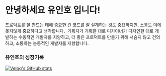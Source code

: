 # 안녕하세요 유인호 입니다!

프로덕트를 잘 만드는 데에 중요한 건 코드를 잘 설계하는 것도 중요하지만, 소통도 이에 못지않게 중요하다고 생각합니다. 
기획자가 기획한 대로 디자이너가 디자인한 대로 개발하는 수동적인 개발자를 지양하고,
더 좋은 프로덕트를 만들기 위해 서슴지 않고 건의하고, 소통하는 능동적인 개발자를 지향합니다.

### 유인호의 성장기록
[![Velog's GitHub stats](https://velog-readme-stats.vercel.app/api/list?name=yuiop1029)](https://velog.io/@yuiop1029) 
